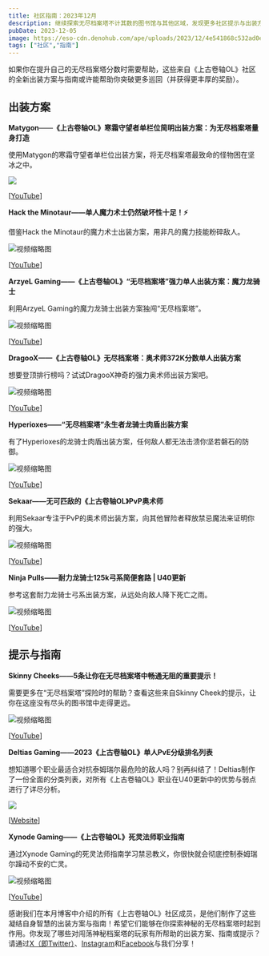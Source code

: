 ```yaml
---
title: 社区指南：2023年12月
description: 继续探索无尽档案塔不计其数的图书馆与其他区域，发现更多社区提示与出装方案。
pubDate: 2023-12-05
image: https://eso-cdn.denohub.com/ape/uploads/2023/12/4e541868c532ad0e61c41b8fe2a80c0a.jpg
tags: ["社区","指南"]
---
```


如果你在提升自己的无尽档案塔分数时需要帮助，这些来自《上古卷轴OL》社区的全新出装方案与指南或许能帮助你突破更多巡回（并获得更丰厚的奖励）。

## 出装方案

**Matygon**——**《上古卷轴OL》寒霜守望者单栏位简明出装方案：为无尽档案塔量身打造**

使用Matygon的寒霜守望者单栏位出装方案，将无尽档案塔最致命的怪物困在坚冰之中。

![](https://eso-cdn.denohub.com/ape/uploads/2023/12/b846f9889e5fc1102415f701765d95e2.png)

\[[YouTube](https://www.youtube.com/@MatyGonIsHere)]

**Hack the Minotaur——单人魔力术士仍然破坏性十足！⚡**

借鉴Hack the Minotaur的魔力术士出装方案，用非凡的魔力技能粉碎敌人。

![视频缩略图](https://i.ytimg.com/vi/UbuB6ERGvfo/maxresdefault.jpg)

\[[YouTube](https://www.youtube.com/@HackTheMinotaur)]

**ArzyeL Gaming——《上古卷轴OL》“无尽档案塔”强力单人出装方案：魔力龙骑士**

利用ArzyeL Gaming的魔力龙骑士出装方案独闯“无尽档案塔”。

![视频缩略图](https://i.ytimg.com/vi/c3PkeboDDfI/maxresdefault.jpg)

\[[YouTube](https://www.youtube.com/@ArzyeLGaming)]

**DragooX——《上古卷轴OL》无尽档案塔：奥术师372K分数单人出装方案**

想要登顶排行榜吗？试试DragooX神奇的强力奥术师出装方案吧。

![视频缩略图](https://i.ytimg.com/vi/40zn_Jrde1Y/maxresdefault.jpg)

\[[YouTube](https://www.youtube.com/@DragooX)]

**Hyperioxes——“无尽档案塔”永生者龙骑士肉盾出装方案**

有了Hyperioxes的龙骑士肉盾出装方案，任何敌人都无法击溃你坚若磐石的防御。

![视频缩略图](https://i.ytimg.com/vi/Ytwr7aEdOPg/maxresdefault.jpg)

\[[YouTube](https://www.youtube.com/@Hyperioxes)]

**Sekaar——无可匹敌的《上古卷轴OL》PvP奥术师**

利用Sekaar专注于PvP的奥术师出装方案，向其他冒险者释放禁忌魔法来证明你的强大。

![视频缩略图](https://i.ytimg.com/vi/PYxoih52leE/maxresdefault.jpg)

\[[YouTube](https://www.youtube.com/@Sekaar)]

**Ninja Pulls——耐力龙骑士125k弓系简便套路 | U40更新**

参考这套耐力龙骑士弓系出装方案，从远处向敌人降下死亡之雨。

![视频缩略图](https://i.ytimg.com/vi/cNT3Wz0xvsE/maxresdefault.jpg)

\[[YouTube](https://www.youtube.com/@NinjaPulls)]

## 提示与指南

**Skinny Cheeks——5条让你在无尽档案塔中畅通无阻的重要提示！**

需要更多在“无尽档案塔”探险时的帮助？查看这些来自Skinny Cheek的提示，让你在这座没有尽头的图书馆中走得更远。

![视频缩略图](https://i.ytimg.com/vi/-uhEOMU0Y_8/maxresdefault.jpg)

\[[YouTube](https://www.youtube.com/@skinnycheeks)]

**Deltias Gaming——2023《上古卷轴OL》单人PvE分级排名列表**

想知道哪个职业最适合对抗泰姆瑞尔最危险的敌人吗？别再纠结了！Deltias制作了一份全面的分类列表，对所有《上古卷轴OL》职业在U40更新中的优势与弱点进行了详尽分析。

[![](https://eso-cdn.denohub.com/ape/uploads/2023/12/1039110172a995b841293b5d729b8d9c.jpg)](https://deltiasgaming.com/eso-solo-pve-tier-list-2023/)

\[[Website](https://deltiasgaming.com/)]

**Xynode Gaming——《上古卷轴OL》死灵法师职业指南**

通过Xynode Gaming的死灵法师指南学习禁忌教义，你很快就会彻底控制泰姆瑞尔躁动不安的亡灵。

![视频缩略图](https://i.ytimg.com/vi/zr3zLk2n4RE/maxresdefault.jpg)

\[[YouTube](https://www.youtube.com/@xynodegaming)]

感谢我们在本月博客中介绍的所有《上古卷轴OL》社区成员，是他们制作了这些凝结自身智慧的出装方案与指南！希望它们能够在你探索神秘的无尽档案塔时起到作用。你发现了哪些对闯荡神秘档案塔的玩家有所帮助的出装方案、指南或提示？请通过[X（即Twitter）](https://twitter.com/TESOnline)、[Instagram](https://www.instagram.com/elderscrollsonline/)和[Facebook](https://www.facebook.com/ElderScrollsOnline)与我们分享！

